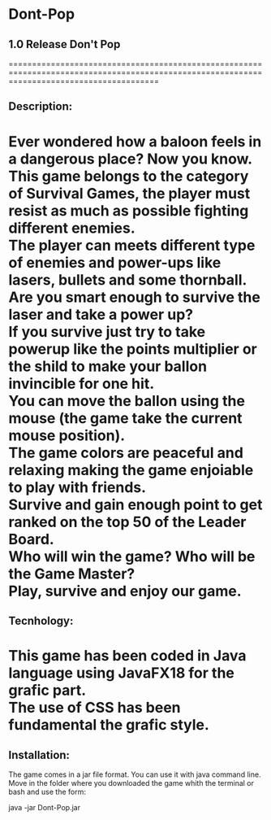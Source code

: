 # Dont-Pop
## 1.0 Release Don't Pop  
============================================================================================================================================
## Description:

Ever wondered how a baloon feels in a dangerous place? Now you know.  
This game belongs to the category of Survival Games, the player must resist as much as possible fighting different enemies.  
The player can meets different type of enemies and power-ups like lasers, bullets and some thornball. Are you smart enough 
to survive the laser and take a power up?  
If you survive just try to take powerup like the points multiplier or the shild to make your ballon invincible for one hit.  
You can move the ballon using the mouse (the game take the current mouse position).  
The game colors are peaceful and relaxing making the game enjoiable to play with friends.  
Survive and gain enough point to get ranked on the top 50 of the Leader Board.  
Who will win the game? Who will be the Game Master?  
Play, survive and enjoy our game.
============================================================================================================================================
## Tecnhology:

This game has been coded in Java language using JavaFX18 for the grafic part.  
The use of CSS has been fundamental the grafic style.
============================================================================================================================================
## Installation:

The game comes in a jar file format. You can use it with java command line.  
Move in the folder where you downloaded the game whith the terminal or bash and use the form:
  
java -jar Dont-Pop.jar

